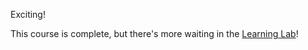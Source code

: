 Exciting!

This course is complete, but there's more waiting in the [Learning Lab](https://lab.github.com/)!
